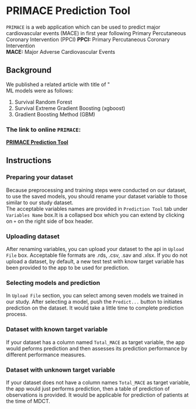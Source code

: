 # PRIMACE Prediction Tool
`PRIMACE` is a web application which can be used to predict major cardiovascular 
events (MACE) in first year following Primary Percutaneous Coronary Intervention (PPCI)
**PPCI:** Primary Percutaneous Coronary Intervention  
**MACE:** Major Adverse Cardiovascular Events

## Background
We published a related article with title of "  
ML models were as follows:  
 1. Survival Random Forest
 2. Survival Extreme Gradient Boosting (xgboost)
 3. Gradient Boosting Method (GBM)

### The link to online `PRIMACE`:
**[PRIMACE Prediction Tool](https://behnam-hedayat.shinyapps.io/primace)**

## Instructions

### Preparing your dataset
Because preprocessing and training steps were conducted on our dataset, to use the saved models, you should rename your dataset variable to those similar to our study dataset.  
The acceptable variables names are provided in `Prediction Tool` tab under `Variables Name` box.It is a collapsed box which you can extend by clicking on `+` on the right side of box header.

### Uploading dataset
After renaming variables, you can upload your dataset to the api in `Upload File` box. Acceptable file formats are .rds, .csv, .sav and .xlsx. 
If you do not upload a dataset, by default, a new test test with know target variable has been provided to the app to be used for prediction.

### Selecting models and prediction

In `Upload File` section, you can select among seven models we trained in our study. After selecting a model, push the `Predict...` button to initiates prediction on the dataset. It would take a little time to complete prediction process.

### Dataset with known target variable
If your dataset has a column named `Total_MACE` as target variable, the app would peforms prediction and then assesses its prediction performance by different performance measures.


### Dataset with unknown target variable
If your dataset does not have a column names `Total_MACE` as target variable, the app would just performs prediction, then a table of prediction of observations is provided. It would be applicable for prediction of patients at the time of MDCT.

